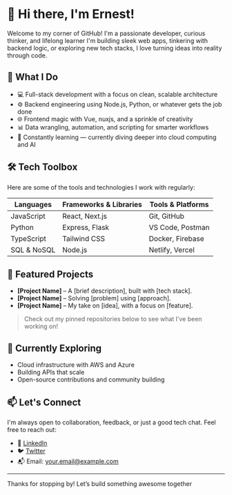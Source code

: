 <!---
K-ernest/K-ernest is a ✨ special ✨ repository because its `README.md` (this file) appears on your GitHub profile.
You can click the Preview link to take a look at your changes.
--->




# 👋 Hi there, I'm Ernest!

Welcome to my corner of GitHub! I'm a passionate developer, curious thinker, and lifelong learner I'm building sleek web apps, tinkering with backend logic, or exploring new tech stacks, I love turning ideas into reality through code.

## 🚀 What I Do

- 💻 Full-stack development with a focus on clean, scalable architecture
- ⚙️ Backend engineering using Node.js, Python, or whatever gets the job done
- 🌐 Frontend magic with Vue, nuxjs, and a sprinkle of creativity
- 📊 Data wrangling, automation, and scripting for smarter workflows
- 🧠 Constantly learning — currently diving deeper into cloud computing and AI

## 🛠️ Tech Toolbox

Here are some of the tools and technologies I work with regularly:

| Languages     | Frameworks & Libraries | Tools & Platforms     |
|---------------|------------------------|------------------------|
| JavaScript    | React, Next.js         | Git, GitHub            |
| Python        | Express, Flask         | VS Code, Postman       |
| TypeScript    | Tailwind CSS           | Docker, Firebase       |
| SQL & NoSQL   | Node.js                | Netlify, Vercel        |

## 📂 Featured Projects

- **[Project Name]** – A [brief description], built with [tech stack].  
- **[Project Name]** – Solving [problem] using [approach].  
- **[Project Name]** – My take on [idea], with a focus on [feature].

> Check out my pinned repositories below to see what I’ve been working on!

## 🌱 Currently Exploring

- Cloud infrastructure with AWS and Azure
- Building APIs that scale
- Open-source contributions and community building

## 📫 Let's Connect

I'm always open to collaboration, feedback, or just a good tech chat. Feel free to reach out:

- 💼 [LinkedIn](https://www.linkedin.com/in/your-profile)
- 🐦 [Twitter](https://twitter.com/your-handle)
- 📬 Email: your.email@example.com

---

Thanks for stopping by! Let’s build something awesome together 
